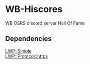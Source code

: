 # WB-Hiscores

WB OSRS discord server Hall Of Fame

## Dependencies

[LWP::Simple](https://metacpan.org/pod/LWP::Simple)   
[LWP::Protocol::https](https://metacpan.org/pod/LWP::Protocol::https)
